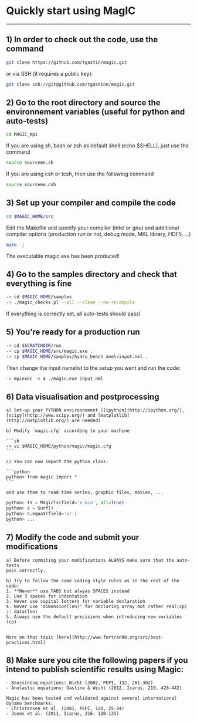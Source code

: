 # Quickly start using MagIC
-----------------------------------------------------------------------

## 1) In order to check out the code, use the command

```sh
git clone https://github.com/tgastin/magic.git
```
or via SSH (it requires a public key):

```sh
git clone ssh://git@github.com/tgastine/magic.git
```

## 2) Go to the root directory and source the environnement variables (useful for python and auto-tests)

```sh
cd MAGIC_mpi
```

If you are using sh, bash or zsh as default shell (echo $SHELL), just use the command

```sh
source sourceme.sh
```

If you are using csh or tcsh, then use the following command

```sh
source sourceme.csh
```

## 3) Set up your compiler and compile the code

```sh
cd $MAGIC_HOME/src
```

Edit the Makefile and specify your compiler (intel or gnu) and additional 
compiler options (production run or not, debug mode, MKL library, HDF5, ...)

```sh
make -j
```
The executable magic.exe has been produced!

## 4) Go to the samples directory and check that everything is fine

```sh
-> cd $MAGIC_HOME/samples
-> ./magic_checks.pl --all --clean --no-recompile
```

If everything is correctly set, all auto-tests should pass!

## 5) You're ready for a production run

```sh
-> cd $SCRATCHDIR/run
-> cp $MAGIC_HOME/src/magic.exe .
-> cp $MAGIC_HOME/samples/hydro_bench_anel/input.nml .
```
    
Then change the input namelist to the setup you want and run the code:

```sh
-> mpiexec -n 4 ./magic.exe input.nml
```

## 6) Data visualisation and postprocessing

    a) Set-up your PYTHON environnement ([ipython](http://ipython.org/), [scipy](http://www.scipy.org/) and [matplotlib](http://matplotlib.org/) are needed)

    b) Modify `magic.cfg` according to your machine

	```sh
	-> vi $MAGIC_HOME/python/magic/magic.cfg
	```

    c) You can now import the python class:

	```python
	python> from magic import *
	```

	and use them to read time series, graphic files, movies, ...

```python
python> ts = MagicTs(field='e_kin', all=True)
python> s = Surf()
python> s.equat(field='vr')
python> ...
```

## 7) Modify the code and submit your modifications

    a) Before commiting your modifications ALWAYS make sure that the auto-tests
    pass correctly.

    b) Try to follow the same coding style rules as in the rest of the code:
    1. **Never** use TABS but alwyas SPACES instead
    2. Use 3 spaces for indentation
    3. Never use capital letters for variable declaration
    4. Never use 'dimension(len)' for declaring array but rather real(cp) :: data(len)
    5. Always use the default precisions when introducing new variables (cp)


    More on that topic [here](http://www.fortran90.org/src/best-practices.html)

## 8) Make sure you cite the following papers if you intend to publish scientific results using Magic:

    - Boussinesq equations: Wicht (2002, PEPI, 132, 281-302)
    - Anelastic equations: Gastine & Wicht (2012, Icarus, 219, 428-442)

    Magic has been tested and validated against several international dynamo benchmarks:
    - Christensen et al. (2001, PEPI, 128, 25-34)
    - Jones et al. (2011, Icarus, 216, 120-135)

